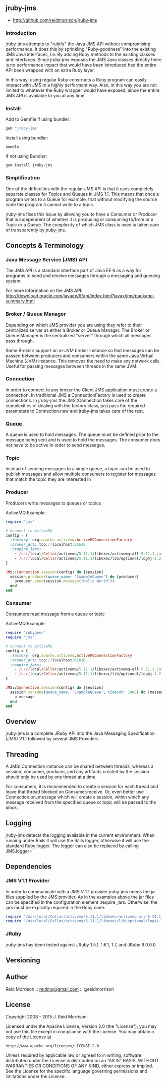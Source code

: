 ## jruby-jms

* http://github.com/reidmorrison/jruby-jms

### Introduction

jruby-jms attempts to "rubify" the Java JMS API without
compromising performance. It does this by sprinkling "Ruby-goodness" into the
existing JMS Java interfaces, I.e. By adding Ruby methods to the existing
classes and interfaces. Since jruby-jms exposes the JMS
Java classes directly there is no performance impact that would have been
introduced had the entire API been wrapped with an extra Ruby layer.

In this way, using regular Ruby constructs a Ruby program can easily
interact with JMS in a highly performant way. Also, in this way you are not
limited to whatever the Ruby wrapper would have exposed, since the entire JMS
API is available to you at any time.

### Install

Add to Gemfile if using bundler:

```ruby
gem 'jruby-jms'
```

Install using bundler:

    bundle

If not using Bundler:

    gem install jruby-jms

### Simplification

One of the difficulties with the regular JMS API is that it uses completely
separate classes for Topics and Queues in JMS 1.1. This means that once a
program writes to a Queue for example, that without modifying the source code
the program it cannot write to a topic.

jruby-jms fixes this issue by allowing you to have a Consumer or Producer that
is independent of whether it is producing or consuming to/from
or a Topic or a Queue. The complexity of which JMS class is used is taken care
of transparently by jruby-jms.

## Concepts & Terminology

### Java Message Service (JMS) API

The JMS API is a standard interface part of Java EE 6 as a way for programs to
send and receive messages through a messaging and queuing system.

For more information on the JMS API: http://download.oracle.com/javaee/6/api/index.html?javax/jms/package-summary.html

### Broker / Queue Manager

Depending on which JMS provider you are using they refer to their centralized
server as either a Broker or Queue Manager. The Broker or Queue Manager is the
centralized "server" through which all messages pass through.

Some Brokers support an in-JVM broker instance so that messages can be passed
between producers and consumers within the same Java Virtual Machine (JVM)
instance. This removes the need to make any network calls. Useful
for passing messages between threads in the same JVM.

### Connection

In order to connect to any broker the Client JMS application must create a
connection. In traditional JMS a ConnectionFactory is used to create connections.
In jruby-jms the JMS::Connection takes care of the complexities of dealing with
the factory class, just pass the required parameters to Connection.new and
jruby-jms takes care of the rest.

### Queue

A queue is used to hold messages. The queue must be defined prior to the message
being sent and is used to hold the messages. The consumer does not have to be
active in order to send messages.

### Topic

Instead of sending messages to a single queue, a topic can be used to publish
messages and allow multiple consumers to register for messages that match the
topic they are interested in

### Producer

Producers write messages to queues or topics

ActiveMQ Example:

```ruby
require 'jms'

# Connect to ActiveMQ
config = {
  :factory: org.apache.activemq.ActiveMQConnectionFactory
  :broker_url: tcp://localhost:61616
  :require_jars:
    - /usr/local/Cellar/activemq/5.11.1/libexec/activemq-all-5.11.1.jar
    - /usr/local/Cellar/activemq/5.11.1/libexec/lib/optional/log4j-1.2.17.jar
}

JMS::Connection.session(config) do |session|
  session.producer(queue_name: 'ExampleQueue') do |producer|
    producer.send(session.message("Hello World"))
  end
end
```

### Consumer

Consumers read message from a queue or topic

ActiveMQ Example:

```ruby
require 'rubygems'
require 'jms'

# Connect to ActiveMQ
config = {
  :factory: org.apache.activemq.ActiveMQConnectionFactory
  :broker_url: tcp://localhost:61616
  :require_jars:
    - /usr/local/Cellar/activemq/5.11.1/libexec/activemq-all-5.11.1.jar
    - /usr/local/Cellar/activemq/5.11.1/libexec/lib/optional/log4j-1.2.17.jar
}

JMS::Connection.session(config) do |session|
  session.consume(queue_name: 'ExampleQueue', timeout: 1000) do |message|
    p message
  end
end
```

## Overview

jruby-jms is a complete JRuby API into the Java Messaging Specification (JMS) V1.1
followed by several JMS Providers.

## Threading

A JMS::Connection instance can be shared between threads, whereas a session,
consumer, producer, and any artifacts created by the session should only be
used by one thread at a time.

For consumers, it is recommended to create a session for each thread and leave
that thread blocked on Consumer.receive. Or, even better use Connection.on_message
which will create a session, within which any message received from the specified
queue or topic will be passed to the block.

## Logging

jruby-jms detects the logging available in the current environment.
When running under Rails it will use the Rails logger, otherwise it will use the
standard Ruby logger. The logger can also be replaced by calling JMS.logger=

## Dependencies

### JMS V1.1 Provider

In order to communicate with a JMS V 1.1 provider jruby-jms needs the jar files supplied
by the JMS provider. As in the examples above the jar files can be specified in
the configuration element :require_jars. Otherwise, the jars must be explicitly
required in the Ruby code:

```ruby
require '/usr/local/Cellar/activemq/5.11.1/libexec/activemq-all-5.11.1.jar'
require '/usr/local/Cellar/activemq/5.11.1/libexec/lib/optional/log4j-1.2.17.jar'
```

### JRuby

jruby-jms has been tested against JRuby 1.5.1, 1.6.1, 1.7, and JRuby 9.0.0.0

## Versioning

## Author

Reid Morrison :: reidmo@gmail.com :: @reidmorrison

## License

Copyright 2008 - 2015  J. Reid Morrison

Licensed under the Apache License, Version 2.0 (the "License");
you may not use this file except in compliance with the License.
You may obtain a copy of the License at

    http://www.apache.org/licenses/LICENSE-2.0

Unless required by applicable law or agreed to in writing, software
distributed under the License is distributed on an "AS IS" BASIS,
WITHOUT WARRANTIES OR CONDITIONS OF ANY KIND, either express or implied.
See the License for the specific language governing permissions and
limitations under the License.
